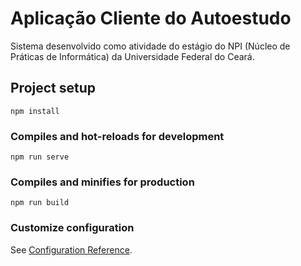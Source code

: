 # Aplicação Cliente do Autoestudo

Sistema desenvolvido como atividade do estágio do NPI (Núcleo de Práticas de Informática) da Universidade Federal do Ceará.


## Project setup
```
npm install
```

### Compiles and hot-reloads for development
```
npm run serve
```

### Compiles and minifies for production
```
npm run build
```

### Customize configuration
See [Configuration Reference](https://cli.vuejs.org/config/).
